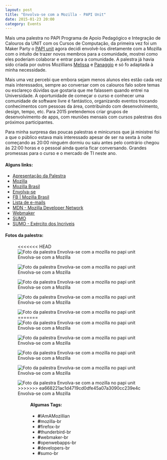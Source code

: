 ```yaml
---
layout: post
title: "Envolva-se com a Mozilla - PAPI Unit"
date: 2015-01-23 20:00
category: Events
---
```

<p class="txt-post">
    Mais uma palestra no PAPI Programa de Apoio Pedagógico e Integração de Calouros da UNIT com os Cursos de Computação, da primeira vez foi um Maker Party o <a href="https://events.webmaker.org/events/4537">PAPI unit</a> agora decidi envolvê-los diretamente com a Mozilla com o intuito de trazer novos membros para a comunidade, mostrei como eles poderiam colaborar e entrar para a comunidade. A palestra já havia sido criada por outros Mozillians <a href="https://mozillians.org/pt-BR/u/mel/" >Melissa</a> e <a href="https://mozillians.org/pt-BR/u/panaggio/">Panaggio</a> e só fo adaptada à minha necessidade.    
</p>

<p class="txt-post">
   Mais uma vez percebi que embora sejam menos alunos eles estão cada vez mais interessados, sempre ao conversar com os calouros falo sobre temas ou esclareço dúvidas que gostaria que me falassem quando entrei na Universidade. A oportunidade de começar o curso e conhecer uma comunidade de software livre é fantástico, organizando eventos trocando conhecimentos com pessoas da área, contribuindo com desenvolvimento, design, tempo, etc.
   Para 2015 pretendemos criar grupos de desenvolvimento de apps, com reuniões mensais com cursos palestras dos próximos participantes.
</p>

<p class="txt-post"> 
   Para minha surpresa das poucas palestras e minicursos que já ministrei foi a que o público estava mais interessado apesar de ser na sexta à noite começando as 20:00 ninguém dormiu ou saiu antes pelo contrário chegou às 22:00 horas e o pessoal ainda queria ficar conversando. Grandes promessas para o curso e o mercado de TI neste ano.
</p>

<p class="txt-post">
    <h4><b>Alguns links:</b></h4>
    <ul>
       <li>
            <a href="http://rafastavares.github.io/Talk-Envolva-se"> Apresentação da Palestra </a>
        </li>
        <li>
            <a href="http://www.mozilla.org"> Mozilla </a>
        </li>
        <li>
            <a href="http://mozillabrasil.org.br/"> Mozilla Brasil</a>
        </li>
         <li>
            <a href="https://www.mozilla.org/pt-BR/contribute/"> Envolva-se </a>
        </li>
        <li>
            <a href="http://fb.com/mozillabrasil"> FB | Mozilla Brasil</a>
        </li>
        <li>
            <a href="http://lists.mozilla.org/listinfo/community-brasil"> Lista de e-mails </a>
        </li>
        <li>
            <a href="http://developer.mozilla.org"> MDN - Mozilla Developer Network</a>
        </li>
        <li>
            <a href="http://webmaker.org"> Webmaker</a>
        </li>
        <li>
           <a href="http://support.mozilla.org/pt-BR/home/">SUMO</a>
        </li>
        <li>
        <a href="http://support.mozilla.org/pt-BR/get-involved/army-of-awesome">SUMO - Exército dos Incríveis </a>
        </li>
    </ul>
</p>

<p class="txt-post">
    <h4><b>Fotos da palestra:</b></h4>
    <figure>
<<<<<<< HEAD
        <img src="http://rafaeltavares.co/public/img/posts/envolva-se-mozilla-unit-1.jpg" alt="Foto da palestra Envolva-se com a mozilla no papi unit"/>
        <figcaption> Envolva-se com a Mozilla</figcaption>
    </figure>
    <figure>
        <img src="http://rafaeltavares.co/public/img/posts/envolva-se-mozilla-unit-2.jpg" alt="Foto da palestra Envolva-se com a mozilla no papi unit"/>
        <figcaption> Envolva-se com a Mozilla</figcaption>
    </figure>
    <figure>
        <img src="http://rafaeltavares.co/public/img/posts/envolva-se-mozilla-unit-3.jpg" alt="Foto da palestra Envolva-se com a mozilla no papi unit"/>
        <figcaption> Envolva-se com a Mozilla</figcaption>
    </figure>
    <figure>
        <img src="http://rafaeltavares.co/public/img/posts/envolva-se-mozilla-unit-4.jpg" alt="Foto da palestra Envolva-se com a mozilla no papi unit"/>
        <figcaption> Envolva-se com a Mozilla</figcaption>
    </figure>
    <figure>
        <img src="http://rafaeltavares.co/public/img/posts/envolva-se-mozilla-unit-5.jpg" alt="Foto da palestra Envolva-se com a mozilla no papi unit"/>
=======
        <img src="http://rafastavares.github.io/SitePessoal/public/img/posts/envolva-se-mozilla-unit-1.jpg" alt="Foto da palestra Envolva-se com a mozilla no papi unit"/>
        <figcaption> Envolva-se com a Mozilla</figcaption>
    </figure>
    <figure>
        <img src="http://rafastavares.github.io/SitePessoal/public/img/posts/envolva-se-mozilla-unit-2.jpg" alt="Foto da palestra Envolva-se com a mozilla no papi unit"/>
        <figcaption> Envolva-se com a Mozilla</figcaption>
    </figure>
    <figure>
        <img src="http://rafastavares.github.io/SitePessoal/public/img/posts/envolva-se-mozilla-unit-3.jpg" alt="Foto da palestra Envolva-se com a mozilla no papi unit"/>
        <figcaption> Envolva-se com a Mozilla</figcaption>
    </figure>
    <figure>
        <img src="http://rafastavares.github.io/SitePessoal/public/img/posts/envolva-se-mozilla-unit-4.jpg" alt="Foto da palestra Envolva-se com a mozilla no papi unit"/>
        <figcaption> Envolva-se com a Mozilla</figcaption>
    </figure>
    <figure>
        <img src="http://rafastavares.github.io/SitePessoal/public/img/posts/envolva-se-mozilla-unit-5.jpg" alt="Foto da palestra Envolva-se com a mozilla no papi unit"/>
>>>>>>> ea668221ac1d4719cd0dfe45a07a3090cc239e4c
        <figcaption> Envolva-se com a Mozilla</figcaption>
    <figure>
</p>

<p class="txt-post">
    <h4><b>Algumas Tags:</b></h4>
    <ul>
        <li><b>#</b>IAmAMozillian</li>
        <li><b>#</b>mozilla-br</li>
        <li><b>#</b>firefox-br</li>
        <li><b>#</b>thunderbird-br</li>
        <li><b>#</b>webmaker-br</li>
        <li><b>#</b>openwebapps-br</li>
        <li><b>#</b>developers-br</li>
        <li><b>#</b>sumo-br</li>
    </ul>
</p>

